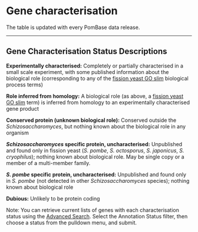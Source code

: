 # Gene characterisation

<app-characterisation-status-table></app-characterisation-status-table>

The table is updated with every PomBase data release.

------------------------------------------------------------------------

Gene Characterisation Status Descriptions
-----------------------------------------

**Experimentally characterised:** Completely or partially characterised
in a small scale experiment, with some published information about the
biological role (corresponding to any of the [fission yeast GO
slim](browse-curation/fission-yeast-go-slim-terms) biological process
terms)

**Role inferred from homology:** A biological role (as above, a [fission
yeast GO slim](browse-curation/fission-yeast-go-slim-terms) term) is
inferred from homology to an experimentally characterised gene product

**Conserved protein (unknown biological role):** Conserved outside the <i>Schizosaccharomyces</i>,
but nothing known about the biological role in any organism

**<i>Schizosaccharomyces</i> specific protein, uncharacterised:**
Unpublished and found only in fission yeast (<i>S. pombe</i>, <i>S. octosporus</i>,
<i>S. japonicus</i>, <i>S. cryophilus</i>); nothing known about biological role.
May be single copy or a member of a multi-member family.

**<i>S. pombe</i> specific protein, uncharacterised:** Unpublished and
found only in <i>S. pombe </i>(not detected in other <i>Schizosaccharomyces</i>
species); nothing known about biological role

**Dubious:** Unlikely to be protein coding

Note: You can retrieve current lists of genes with each characterisation
status using the [Advanced Search](http://www.pombase.org/spombe/query/builder). Select the
Annotation Status filter, then choose a status from the pulldown menu,
and submit.
